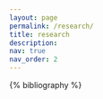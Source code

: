```yaml
---
layout: page
permalink: /research/
title: research
description:
nav: true
nav_order: 2
---
```


<!-- _pages/publications.md -->

<div class="publications">

{% bibliography %}

</div>

